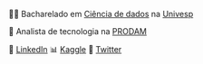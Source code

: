 👨‍🎓 Bacharelado em [Ciência de dados](https://univesp.br/cursos/bacharel-em-ciencia-de-dados) na [Univesp](https://univesp.br/cursos/bacharel-em-ciencia-de-dados)

🔭 Analista de tecnologia na [PRODAM](https://portal.prodam.sp.gov.br/)

💼 [LinkedIn](https://www.linkedin.com/in/bfernandodeoliveira/) :bar_chart: [Kaggle](https://www.kaggle.com/bfernandodeoliveira) 💬 [Twitter](https://twitter.com/bfeoliveira)


<!--
**bfernandodeoliveira/bfernandodeoliveira** is a ✨ _special_ ✨ repository because its `README.md` (this file) appears on your GitHub profile.

Here are some ideas to get you started:

- 🔭 I’m currently working on ...
- 🌱 I’m currently learning ...
- 👯 I’m looking to collaborate on ...
- 🤔 I’m looking for help with ...
- 💬 Ask me about ...
- 📫 How to reach me: ...
- 😄 Pronouns: ...
- ⚡ Fun fact: ...
-->

